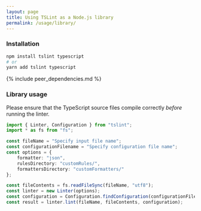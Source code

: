 ```yaml
---
layout: page
title: Using TSLint as a Node.js library
permalink: /usage/library/
---
```


### Installation

```sh
npm install tslint typescript
# or
yarn add tslint typescript
```

{% include peer_dependencies.md %}

### Library usage

Please ensure that the TypeScript source files compile correctly _before_ running the linter.

```ts
import { Linter, Configuration } from "tslint";
import * as fs from "fs";

const fileName = "Specify input file name";
const configurationFilename = "Specify configuration file name";
const options = {
    formatter: "json",
    rulesDirectory: "customRules/",
    formattersDirectory: "customFormatters/"
};

const fileContents = fs.readFileSync(fileName, "utf8");
const linter = new Linter(options);
const configuration = Configuration.findConfiguration(configurationFilename, filename).results;
const result = linter.lint(fileName, fileContents, configuration);
```
